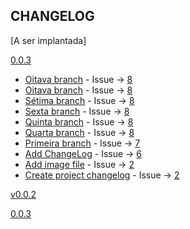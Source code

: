 CHANGELOG
----------------------

[A ser implantada]

[0.0.3](https://github.com/fernandopiovezan1/quasar-samples/releases/tag/0.0.3)
* [Oitava branch](https://github.com/fernandopiovezan1/quasar-samples/commit/e609bb5afda4e2688c65da8c1389cdf9a7e26d9e) - Issue -> [8](https://github.com/fernandopiovezan1/quasar-samples/issues/8)
* [Oitava branch](https://github.com/fernandopiovezan1/quasar-samples/commit/6237e10c51ec246dfb8dc6a100ec7e37fb40020b) - Issue -> [8](https://github.com/fernandopiovezan1/quasar-samples/issues/8)
* [Sétima branch](https://github.com/fernandopiovezan1/quasar-samples/commit/3988782270b02f05c332b64d67431b017fb3f385) - Issue -> [8](https://github.com/fernandopiovezan1/quasar-samples/issues/8)
* [Sexta branch](https://github.com/fernandopiovezan1/quasar-samples/commit/9f3435f416917e063d3f54dea190500621287116) - Issue -> [8](https://github.com/fernandopiovezan1/quasar-samples/issues/8)
* [Quinta branch](https://github.com/fernandopiovezan1/quasar-samples/commit/5ef841c3f5e55caf28268fa1a39846c9416944cd) - Issue -> [8](https://github.com/fernandopiovezan1/quasar-samples/issues/8)
* [Quarta branch](https://github.com/fernandopiovezan1/quasar-samples/commit/9bf49416eff192101cfb60424ab4b864476a85d0) - Issue -> [8](https://github.com/fernandopiovezan1/quasar-samples/issues/8)
* [Primeira branch](https://github.com/fernandopiovezan1/quasar-samples/commit/22878c80bfff93d377831618af8878f66bc6e52f) - Issue -> [7](https://github.com/fernandopiovezan1/quasar-samples/issues/7)
* [Add ChangeLog](https://github.com/fernandopiovezan1/quasar-samples/commit/7677ae0368db440e6713bc1cd563b937b73b5fcc) - Issue -> [6](https://github.com/fernandopiovezan1/quasar-samples/issues/6)
* [Add image file](https://github.com/fernandopiovezan1/quasar-samples/commit/e54e46bf58173b102dda19919a3383d157e036c7) - Issue -> [2](https://github.com/fernandopiovezan1/quasar-samples/issues/2)
* [Create project changelog](https://github.com/fernandopiovezan1/quasar-samples/commit/3ce62876cfe72e24331cadb5408051ed7b7adeef) - Issue -> [2](https://github.com/fernandopiovezan1/quasar-samples/issues/2)



[v0.0.2](https://github.com/fernandopiovezan1/quasar-samples/releases/tag/v0.0.2)

[0.0.3](https://github.com/fernandopiovezan1/quasar-samples/releases/tag/0.0.3)


